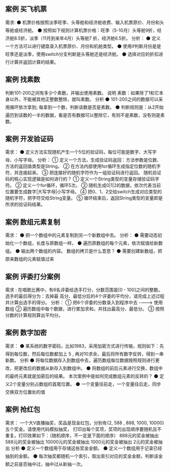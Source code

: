 ## 案例 买飞机票
需求:
⚫ 机票价格按照淡季旺季、头等舱和经济舱收费、输入机票原价、月份和头等舱或经济舱。
⚫ 按照如下规则计算机票价格：旺季（5-10月）头等舱9折，经济舱8.5折，淡季（11月到来年4月）头等舱7
折，经济舱6.5折。
分析：
⚫ 定义一个方法可以进行键盘录入机票原价、月份和机舱类型。
⚫ 使用if判断月份是是旺季还是淡季，使用switch分支判断是头等舱还是经济舱。
⚫ 选择对应的折扣进行计算并返回计算的结果。

## 案例 找素数
判断101-200之间有多少个素数，并输出使用素数。
说明
素数：如果除了1和它本身以外，不能被其他正整数整除，就叫素数。
分析
⚫ 101-200之间的数据可以采用循环依次拿到; 每拿到一个数，判断该数是否是素数。
⚫ 判断规则是：从2开始遍历到该数的一半的数据，看是否有数据可以整除它，有则不是素数，没有则是素数。

## 案例 开发验证码
需求：
⚫ 定义方法实现随机产生一个5位的验证码，每位可能是数字、大写字母、小写字母。
分析：
① 定义一个方法，生成验证码返回：方法参数是位数、方法的返回值类型是String。
② 在方法内部使用for循环生成指定位数的随机字符，并连接起来。
③ 把连接好的随机字符作为一组验证码进行返回。
	随机验证码的核心实现逻辑是如何进行的？
	① 定义一个String类型的变量存储验证码字符。
	② 定义一个for循环，循环5次。
	③ 随机生成0|1|2的数据，依次代表当前位置要生成数字|大写字母|小写字母。
	④ 把0、1、2交给switch生成对应类型的随机字符，把字符交给String变量。
	⑤ 循环结束后，返回String类型的变量即是所求的验证码结果。
## 案例 数组元素复制

需求：
⚫ 把一个数组中的元素复制到另一个新数组中去。
分析：
⚫ 需要动态初始化一个数组，长度与原数组一样。
⚫ 遍历原数组的每个元素，依次赋值给新数组。
⚫ 输出两个数组的内容。
	数组的拷贝是什么意思？
	⚫ 需要创建新数组，把原来数组的元素赋值过来

## 案例 评委打分案例
需求 : 
在唱歌比赛中，有6名评委给选手打分，分数范围是[0 - 100]之间的整数。选手的最后得分为：去掉最
高分、最低分后的4个评委的平均分，请完成上述过程并计算出选手的得分。
分析：
① 把6个评委的分数录入到程序中去 ----> 使用数组
② 遍历数组中每个数据，进行累加求和，并找出最高分、最低分。
③ 按照分数的计算规则算出平均分。

## 案例 数字加密
需求：
⚫ 某系统的数字密码，比如1983，采用加密方式进行传输，规则如下：先得到每位数，然后每位数都加上
5 , 再对10求余，最后将所有数字反转，得到一串新数。
分析
⚫ 将每位数据存入到数组中去，遍历数组每位数据按照规则进行更改，把更改后的数据从新存入到数组中。
⚫ 将数组的前后元素进行交换，数组中的最终元素就是加密后的结果。
	本次案例中是如何完成数组元素的反转的？
	⚫ 定义2个变量分别占数组的首尾位置。
	⚫ 一个变量往前走，一个变量往后走，同步交换双方位置处的值

## 案例 抢红包

需求：
一个大V直播抽奖，奖品是现金红包，分别有{2, 588 , 888, 1000, 10000}五个奖金。请使用代码模拟抽奖，
打印出每个奖项，奖项的出现顺序要随机且不重复。打印效果如下：（随机顺序，不一定是下面的顺序）
888元的奖金被抽出
588元的奖金被抽出
10000元的奖金被抽出
1000元的奖金被抽出
2元的奖金被抽出
分析
⚫ 定义一个数组用于存储这些奖金金额。
⚫ 定义一个数组用于记录已经抽到的金额。
⚫ 每次抽奖都随机一个索引，取出索引对应的奖金金额，判断该金额之前是否抽中过，抽中过从新抽一次。
